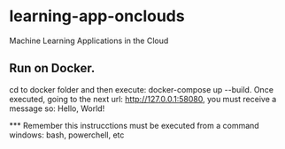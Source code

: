 # learning-app-onclouds
Machine Learning Applications in the Cloud

## Run on Docker.
cd to docker folder and then execute: docker-compose up --build. Once executed, going to the next url: http://127.0.0.1:58080, you must receive a message so: Hello, World! 

*** Remember this instrucctions must be executed from a command windows: bash, powerchell, etc